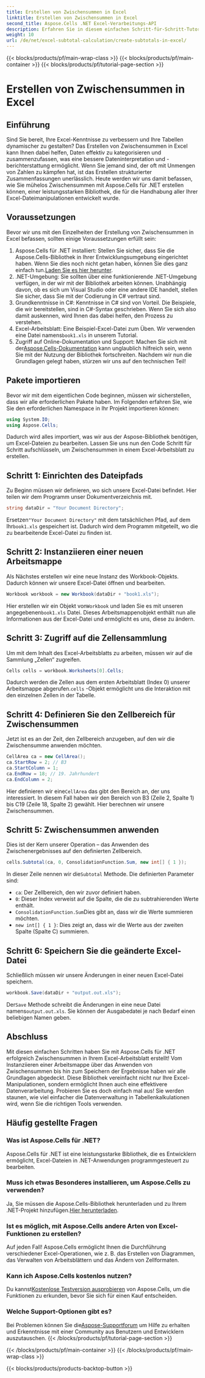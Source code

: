 ```yaml
---
title: Erstellen von Zwischensummen in Excel
linktitle: Erstellen von Zwischensummen in Excel
second_title: Aspose.Cells .NET Excel-Verarbeitungs-API
description: Erfahren Sie in diesem einfachen Schritt-für-Schritt-Tutorial, wie Sie mit Aspose.Cells für .NET Zwischensummen in Excel erstellen.
weight: 10
url: /de/net/excel-subtotal-calculation/create-subtotals-in-excel/
---
```


{{< blocks/products/pf/main-wrap-class >}}
{{< blocks/products/pf/main-container >}}
{{< blocks/products/pf/tutorial-page-section >}}

# Erstellen von Zwischensummen in Excel

## Einführung
Sind Sie bereit, Ihre Excel-Kenntnisse zu verbessern und Ihre Tabellen dynamischer zu gestalten? Das Erstellen von Zwischensummen in Excel kann Ihnen dabei helfen, Daten effektiv zu kategorisieren und zusammenzufassen, was eine bessere Dateninterpretation und -berichterstattung ermöglicht. Wenn Sie jemand sind, der oft mit Unmengen von Zahlen zu kämpfen hat, ist das Erstellen strukturierter Zusammenfassungen unerlässlich. Heute werden wir uns damit befassen, wie Sie mühelos Zwischensummen mit Aspose.Cells für .NET erstellen können, einer leistungsstarken Bibliothek, die für die Handhabung aller Ihrer Excel-Dateimanipulationen entwickelt wurde.
## Voraussetzungen
Bevor wir uns mit den Einzelheiten der Erstellung von Zwischensummen in Excel befassen, sollten einige Voraussetzungen erfüllt sein:
1.  Aspose.Cells für .NET installiert: Stellen Sie sicher, dass Sie die Aspose.Cells-Bibliothek in Ihrer Entwicklungsumgebung eingerichtet haben. Wenn Sie dies noch nicht getan haben, können Sie dies ganz einfach tun.[Laden Sie es hier herunter](https://releases.aspose.com/cells/net/).
2. .NET-Umgebung: Sie sollten über eine funktionierende .NET-Umgebung verfügen, in der wir mit der Bibliothek arbeiten können. Unabhängig davon, ob es sich um Visual Studio oder eine andere IDE handelt, stellen Sie sicher, dass Sie mit der Codierung in C# vertraut sind.
3. Grundkenntnisse in C#: Kenntnisse in C# sind von Vorteil. Die Beispiele, die wir bereitstellen, sind in C#-Syntax geschrieben. Wenn Sie sich also damit auskennen, wird Ihnen das dabei helfen, den Prozess zu verstehen.
4.  Excel-Arbeitsblatt: Eine Beispiel-Excel-Datei zum Üben. Wir verwenden eine Datei namens`book1.xls` in unserem Tutorial.
5.  Zugriff auf Online-Dokumentation und Support: Machen Sie sich mit der[Aspose.Cells-Dokumentation](https://reference.aspose.com/cells/net/) kann unglaublich hilfreich sein, wenn Sie mit der Nutzung der Bibliothek fortschreiten.
Nachdem wir nun die Grundlagen gelegt haben, stürzen wir uns auf den technischen Teil!
## Pakete importieren
Bevor wir mit dem eigentlichen Code beginnen, müssen wir sicherstellen, dass wir alle erforderlichen Pakete haben. Im Folgenden erfahren Sie, wie Sie den erforderlichen Namespace in Ihr Projekt importieren können:
```csharp
using System.IO;
using Aspose.Cells;
```
Dadurch wird alles importiert, was wir aus der Aspose-Bibliothek benötigen, um Excel-Dateien zu bearbeiten. Lassen Sie uns nun den Code Schritt für Schritt aufschlüsseln, um Zwischensummen in einem Excel-Arbeitsblatt zu erstellen.
## Schritt 1: Einrichten des Dateipfads
Zu Beginn müssen wir definieren, wo sich unsere Excel-Datei befindet. Hier teilen wir dem Programm unser Dokumentverzeichnis mit.
```csharp
string dataDir = "Your Document Directory";
```
 Ersetzen`"Your Document Directory"` mit dem tatsächlichen Pfad, auf dem Ihr`book1.xls` gespeichert ist. Dadurch wird dem Programm mitgeteilt, wo die zu bearbeitende Excel-Datei zu finden ist.
## Schritt 2: Instanziieren einer neuen Arbeitsmappe
Als Nächstes erstellen wir eine neue Instanz des Workbook-Objekts. Dadurch können wir unsere Excel-Datei öffnen und bearbeiten.
```csharp
Workbook workbook = new Workbook(dataDir + "book1.xls");
```
 Hier erstellen wir ein Objekt von`Workbook` und laden Sie es mit unseren angegebenen`book1.xls` Datei. Dieses Arbeitsmappenobjekt enthält nun alle Informationen aus der Excel-Datei und ermöglicht es uns, diese zu ändern.
## Schritt 3: Zugriff auf die Zellensammlung
Um mit dem Inhalt des Excel-Arbeitsblatts zu arbeiten, müssen wir auf die Sammlung „Zellen“ zugreifen.
```csharp
Cells cells = workbook.Worksheets[0].Cells;
```
 Dadurch werden die Zellen aus dem ersten Arbeitsblatt (Index 0) unserer Arbeitsmappe abgerufen.`cells` -Objekt ermöglicht uns die Interaktion mit den einzelnen Zellen in der Tabelle.
## Schritt 4: Definieren Sie den Zellbereich für Zwischensummen
Jetzt ist es an der Zeit, den Zellbereich anzugeben, auf den wir die Zwischensumme anwenden möchten. 
```csharp
CellArea ca = new CellArea();
ca.StartRow = 2; // B3
ca.StartColumn = 1; 
ca.EndRow = 18; // 19. Jahrhundert
ca.EndColumn = 2;
```
 Hier definieren wir eine`CellArea` das gibt den Bereich an, der uns interessiert. In diesem Fall haben wir den Bereich von B3 (Zeile 2, Spalte 1) bis C19 (Zeile 18, Spalte 2) gewählt. Hier berechnen wir unsere Zwischensummen.
## Schritt 5: Zwischensummen anwenden
Dies ist der Kern unserer Operation – das Anwenden des Zwischenergebnisses auf den definierten Zellbereich.
```csharp
cells.Subtotal(ca, 0, ConsolidationFunction.Sum, new int[] { 1 });
```
 In dieser Zeile nennen wir die`Subtotal` Methode. Die definierten Parameter sind:
- `ca`: Der Zellbereich, den wir zuvor definiert haben.
- `0`: Dieser Index verweist auf die Spalte, die die zu subtrahierenden Werte enthält. 
- `ConsolidationFunction.Sum`Dies gibt an, dass wir die Werte summieren möchten.
- `new int[] { 1 }`: Dies zeigt an, dass wir die Werte aus der zweiten Spalte (Spalte C) summieren.
## Schritt 6: Speichern Sie die geänderte Excel-Datei
Schließlich müssen wir unsere Änderungen in einer neuen Excel-Datei speichern. 
```csharp
workbook.Save(dataDir + "output.out.xls");
```
 Der`Save` Methode schreibt die Änderungen in eine neue Datei namens`output.out.xls`. Sie können der Ausgabedatei je nach Bedarf einen beliebigen Namen geben.
## Abschluss
Mit diesen einfachen Schritten haben Sie mit Aspose.Cells für .NET erfolgreich Zwischensummen in Ihrem Excel-Arbeitsblatt erstellt! Vom Instanziieren einer Arbeitsmappe über das Anwenden von Zwischensummen bis hin zum Speichern der Ergebnisse haben wir alle Grundlagen abgedeckt. Diese Bibliothek vereinfacht nicht nur Ihre Excel-Manipulationen, sondern ermöglicht Ihnen auch eine effektivere Datenverarbeitung.
Probieren Sie es doch einfach mal aus! Sie werden staunen, wie viel einfacher die Datenverwaltung in Tabellenkalkulationen wird, wenn Sie die richtigen Tools verwenden. 
## Häufig gestellte Fragen
### Was ist Aspose.Cells für .NET?
Aspose.Cells für .NET ist eine leistungsstarke Bibliothek, die es Entwicklern ermöglicht, Excel-Dateien in .NET-Anwendungen programmgesteuert zu bearbeiten.
### Muss ich etwas Besonderes installieren, um Aspose.Cells zu verwenden?
 Ja, Sie müssen die Aspose.Cells-Bibliothek herunterladen und zu Ihrem .NET-Projekt hinzufügen.[Hier herunterladen](https://releases.aspose.com/cells/net/).
### Ist es möglich, mit Aspose.Cells andere Arten von Excel-Funktionen zu erstellen?
Auf jeden Fall! Aspose.Cells ermöglicht Ihnen die Durchführung verschiedener Excel-Operationen, wie z. B. das Erstellen von Diagrammen, das Verwalten von Arbeitsblättern und das Ändern von Zellformaten.
### Kann ich Aspose.Cells kostenlos nutzen?
 Du kannst[Kostenlose Testversion ausprobieren](https://releases.aspose.com/) von Aspose.Cells, um die Funktionen zu erkunden, bevor Sie sich für einen Kauf entscheiden.
### Welche Support-Optionen gibt es?
 Bei Problemen können Sie die[Aspose-Supportforum](https://forum.aspose.com/c/cells/9) um Hilfe zu erhalten und Erkenntnisse mit einer Community aus Benutzern und Entwicklern auszutauschen.
{{< /blocks/products/pf/tutorial-page-section >}}

{{< /blocks/products/pf/main-container >}}
{{< /blocks/products/pf/main-wrap-class >}}

{{< blocks/products/products-backtop-button >}}
